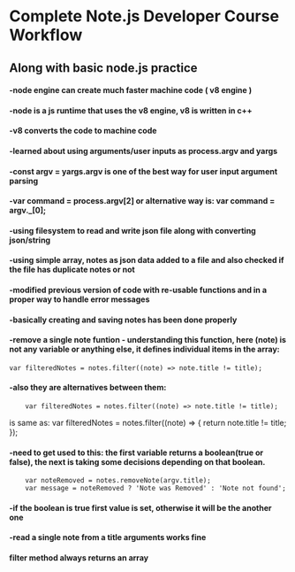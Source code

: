 # Complete Note.js Developer Course Workflow
## Along with basic node.js practice

#### -node engine can create much faster machine code ( v8 engine )
#### -node is a js runtime that uses the v8 engine, v8 is written in c++
#### -v8 converts the code to machine code

#### -learned about using arguments/user inputs as process.argv and yargs
#### -const argv = yargs.argv is one of the best way for user input argument parsing
#### -var command = process.argv[2] or alternative way is: var command = argv._[0];

#### -using filesystem to read and write json file along with converting json/string
#### -using simple array, notes as json data added to a file and also checked if the file has duplicate notes or not

#### -modified previous version of code with re-usable functions and in a proper way to handle error messages

#### -basically creating and saving notes has been done properly

#### -remove a single note funtion - understanding this function, here (note) is not any variable or anything else, it defines individual items in the array:
    var filteredNotes = notes.filter((note) => note.title != title);

#### -also they are alternatives between them: 
		var filteredNotes = notes.filter((note) => note.title != title);
is same as:	
		var filteredNotes = notes.filter((note) => {
			return note.title != title;
		});

#### -need to get used to this: the first variable returns a boolean(true or false), the next is taking some decisions depending on that boolean.
		var noteRemoved = notes.removeNote(argv.title);
		var message = noteRemoved ? 'Note was Removed' : 'Note not found';
#### -if the boolean is true first value is set, otherwise it will be the another one

#### -read a single note from a title arguments works fine
#### filter method always returns an array

